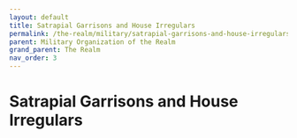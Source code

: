 ```yaml
---
layout: default
title: Satrapial Garrisons and House Irregulars
permalink: /the-realm/military/satrapial-garrisons-and-house-irregulars/
parent: Military Organization of the Realm
grand_parent: The Realm
nav_order: 3
---
```


# Satrapial Garrisons and House Irregulars
